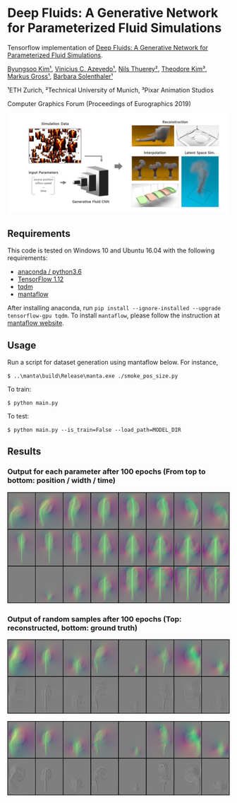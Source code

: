 # Deep Fluids: A Generative Network for Parameterized Fluid Simulations

Tensorflow implementation of [Deep Fluids: A Generative Network for Parameterized Fluid Simulations](http://www.byungsoo.me/project/deep-fluids).

[Byungsoo Kim¹](http://www.byungsoo.me), [Vinicius C. Azevedo¹](http://graphics.ethz.ch/~vviniciu/), [Nils Thuerey²](https://ge.in.tum.de/), [Theodore Kim³](http://www.tkim.graphics/), [Markus Gross¹](https://graphics.ethz.ch/people/grossm), [Barbara Solenthaler¹](https://graphics.ethz.ch/~sobarbar/)

¹ETH Zurich, ²Technical University of Munich, ³Pixar Animation Studios

Computer Graphics Forum (Proceedings of Eurographics 2019)

![teaser](./asset/teaser.png)

## Requirements

This code is tested on Windows 10 and Ubuntu 16.04 with the following requirements:

- [anaconda / python3.6](https://www.anaconda.com/download/)
- [TensorFlow 1.12](https://www.tensorflow.org/install/)
- [tqdm](https://github.com/tqdm/tqdm)
- [mantaflow](http://mantaflow.com/)

After installing anaconda, run `pip install --ignore-installed --upgrade tensorflow-gpu tqdm`. To install `mantaflow`, please follow the instruction at [mantaflow website](http://mantaflow.com).

## Usage

Run a script for dataset generation using mantaflow below. For instance,

    $ ..\manta\build\Release\manta.exe ./smoke_pos_size.py

To train:
    
    $ python main.py

To test:
    
    $ python main.py --is_train=False --load_path=MODEL_DIR

## Results

### Output for each parameter after 100 epochs (From top to bottom: position / width / time)

![param](./asset/param.png)

### Output of random samples after 100 epochs (Top: reconstructed, bottom: ground truth)

![random](./asset/random.png)

![randomgt](./asset/random_gt.png)